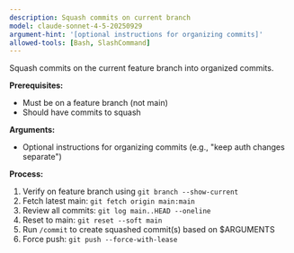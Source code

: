 ```yaml
---
description: Squash commits on current branch
model: claude-sonnet-4-5-20250929
argument-hint: '[optional instructions for organizing commits]'
allowed-tools: [Bash, SlashCommand]
---
```


Squash commits on the current feature branch into organized commits.

**Prerequisites:**

- Must be on a feature branch (not main)
- Should have commits to squash

**Arguments:**

- Optional instructions for organizing commits (e.g., "keep auth changes separate")

**Process:**

1. Verify on feature branch using `git branch --show-current`
2. Fetch latest main: `git fetch origin main:main`
3. Review all commits: `git log main..HEAD --oneline`
4. Reset to main: `git reset --soft main`
5. Run `/commit` to create squashed commit(s) based on $ARGUMENTS
6. Force push: `git push --force-with-lease`
